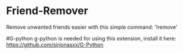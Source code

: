 # Friend-Remover
Remove unwanted friends easier with this simple command: '!remove'


#G-python
g-python is needed for using this extension, install it here:     
https://github.com/sirjonasxx/G-Python

